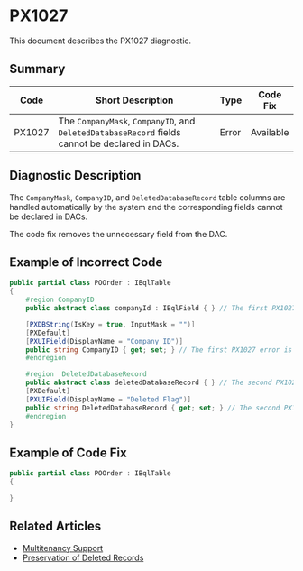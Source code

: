 # PX1027
This document describes the PX1027 diagnostic.

## Summary

| Code   | Short Description                                                                              | Type  | Code Fix  | 
| ------ | ---------------------------------------------------------------------------------------------- | ----- | --------- | 
| PX1027 | The `CompanyMask`, `CompanyID`, and `DeletedDatabaseRecord` fields cannot be declared in DACs. | Error | Available |

## Diagnostic Description
The `CompanyMask`, `CompanyID`, and `DeletedDatabaseRecord` table columns are handled automatically by the system and the corresponding fields cannot be declared in DACs. 

The code fix removes the unnecessary field from the DAC.

## Example of Incorrect Code

```C#
public partial class POOrder : IBqlTable
{
    #region CompanyID
    public abstract class companyId : IBqlField { } // The first PX1027 error is displayed for this line.

    [PXDBString(IsKey = true, InputMask = "")]
    [PXDefault]
    [PXUIField(DisplayName = "Company ID")]
    public string CompanyID { get; set; } // The first PX1027 error is also displayed for this line.
    #endregion

    #region  DeletedDatabaseRecord
    public abstract class deletedDatabaseRecord { } // The second PX1027 error is displayed for this line.
    [PXDefault]
    [PXUIField(DisplayName = "Deleted Flag")]
    public string DeletedDatabaseRecord { get; set; } // The second PX1027 error is also displayed for this line.
    #endregion
}
```

## Example of Code Fix

```C#
public partial class POOrder : IBqlTable
{

}
```

## Related Articles

 - [Multitenancy Support](https://help.acumatica.com/Help?ScreenId=ShowWiki&pageid=d0945e20-1949-40b1-bd0f-92c7c432aa24)
 - [Preservation of Deleted Records](https://help.acumatica.com/Help?ScreenId=ShowWiki&pageid=4a1939a3-26aa-49e3-83c6-5bcc884e66b9)